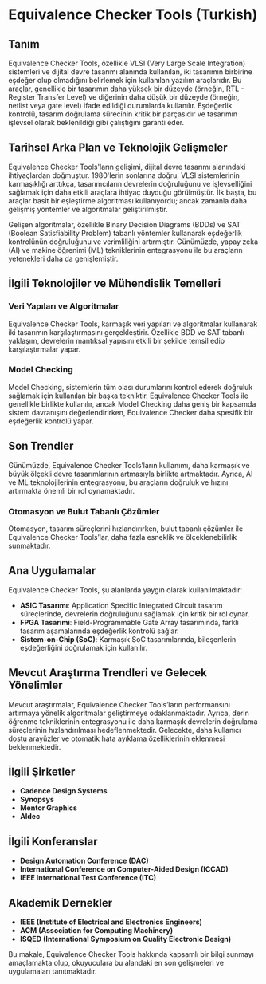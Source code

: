 # Equivalence Checker Tools (Turkish)

## Tanım

Equivalence Checker Tools, özellikle VLSI (Very Large Scale Integration) sistemleri ve dijital devre tasarımı alanında kullanılan, iki tasarımın birbirine eşdeğer olup olmadığını belirlemek için kullanılan yazılım araçlarıdır. Bu araçlar, genellikle bir tasarımın daha yüksek bir düzeyde (örneğin, RTL - Register Transfer Level) ve diğerinin daha düşük bir düzeyde (örneğin, netlist veya gate level) ifade edildiği durumlarda kullanılır. Eşdeğerlik kontrolü, tasarım doğrulama sürecinin kritik bir parçasıdır ve tasarımın işlevsel olarak beklenildiği gibi çalıştığını garanti eder.

## Tarihsel Arka Plan ve Teknolojik Gelişmeler

Equivalence Checker Tools'ların gelişimi, dijital devre tasarımı alanındaki ihtiyaçlardan doğmuştur. 1980'lerin sonlarına doğru, VLSI sistemlerinin karmaşıklığı arttıkça, tasarımcıların devrelerin doğruluğunu ve işlevselliğini sağlamak için daha etkili araçlara ihtiyaç duyduğu görülmüştür. İlk başta, bu araçlar basit bir eşleştirme algoritması kullanıyordu; ancak zamanla daha gelişmiş yöntemler ve algoritmalar geliştirilmiştir. 

Gelişen algoritmalar, özellikle Binary Decision Diagrams (BDDs) ve SAT (Boolean Satisfiability Problem) tabanlı yöntemler kullanarak eşdeğerlik kontrolünün doğruluğunu ve verimliliğini artırmıştır. Günümüzde, yapay zeka (AI) ve makine öğrenimi (ML) tekniklerinin entegrasyonu ile bu araçların yetenekleri daha da genişlemiştir. 

## İlgili Teknolojiler ve Mühendislik Temelleri

### Veri Yapıları ve Algoritmalar

Equivalence Checker Tools, karmaşık veri yapıları ve algoritmalar kullanarak iki tasarımın karşılaştırmasını gerçekleştirir. Özellikle BDD ve SAT tabanlı yaklaşım, devrelerin mantıksal yapısını etkili bir şekilde temsil edip karşılaştırmalar yapar. 

### Model Checking

Model Checking, sistemlerin tüm olası durumlarını kontrol ederek doğruluk sağlamak için kullanılan bir başka tekniktir. Equivalence Checker Tools ile genellikle birlikte kullanılır, ancak Model Checking daha geniş bir kapsamda sistem davranışını değerlendirirken, Equivalence Checker daha spesifik bir eşdeğerlik kontrolü yapar.

## Son Trendler

Günümüzde, Equivalence Checker Tools’ların kullanımı, daha karmaşık ve büyük ölçekli devre tasarımlarının artmasıyla birlikte artmaktadır. Ayrıca, AI ve ML teknolojilerinin entegrasyonu, bu araçların doğruluk ve hızını artırmakta önemli bir rol oynamaktadır. 

### Otomasyon ve Bulut Tabanlı Çözümler

Otomasyon, tasarım süreçlerini hızlandırırken, bulut tabanlı çözümler ile Equivalence Checker Tools’lar, daha fazla esneklik ve ölçeklenebilirlik sunmaktadır.

## Ana Uygulamalar

Equivalence Checker Tools, şu alanlarda yaygın olarak kullanılmaktadır:

- **ASIC Tasarımı**: Application Specific Integrated Circuit tasarım süreçlerinde, devrelerin doğruluğunu sağlamak için kritik bir rol oynar.
- **FPGA Tasarımı**: Field-Programmable Gate Array tasarımında, farklı tasarım aşamalarında eşdeğerlik kontrolü sağlar.
- **Sistem-on-Chip (SoC)**: Karmaşık SoC tasarımlarında, bileşenlerin eşdeğerliğini doğrulamak için kullanılır.

## Mevcut Araştırma Trendleri ve Gelecek Yönelimler

Mevcut araştırmalar, Equivalence Checker Tools’ların performansını artırmaya yönelik algoritmalar geliştirmeye odaklanmaktadır. Ayrıca, derin öğrenme tekniklerinin entegrasyonu ile daha karmaşık devrelerin doğrulama süreçlerinin hızlandırılması hedeflenmektedir. Gelecekte, daha kullanıcı dostu arayüzler ve otomatik hata ayıklama özelliklerinin eklenmesi beklenmektedir.

## İlgili Şirketler

- **Cadence Design Systems**
- **Synopsys**
- **Mentor Graphics**
- **Aldec**

## İlgili Konferanslar

- **Design Automation Conference (DAC)**
- **International Conference on Computer-Aided Design (ICCAD)**
- **IEEE International Test Conference (ITC)**

## Akademik Dernekler

- **IEEE (Institute of Electrical and Electronics Engineers)**
- **ACM (Association for Computing Machinery)**
- **ISQED (International Symposium on Quality Electronic Design)**

Bu makale, Equivalence Checker Tools hakkında kapsamlı bir bilgi sunmayı amaçlamakta olup, okuyuculara bu alandaki en son gelişmeleri ve uygulamaları tanıtmaktadır.